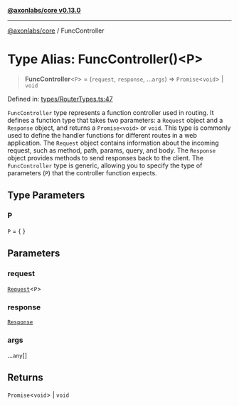 [**@axonlabs/core v0.13.0**](../README.md)

***

[@axonlabs/core](../globals.md) / FuncController

# Type Alias: FuncController()\<P\>

> **FuncController**\<`P`\> = (`request`, `response`, ...`args`) => `Promise`\<`void`\> \| `void`

Defined in: [types/RouterTypes.ts:47](https://github.com/AxonJsLabs/AxonJs/blob/443c878e407aac4d555b412a63d998c861697725/src/types/RouterTypes.ts#L47)

`FuncController` type represents a function controller
used in routing. It defines a function type that takes two parameters: a `Request`
object and a `Response` object, and returns a `Promise<void>` or `void`. This type is
commonly used to define the handler functions for different routes in a web application.
The `Request` object contains information about the incoming request, such as method,
path, params, query, and body. The `Response` object provides methods to send responses
back to the client. The `FuncController` type is generic, allowing you to specify the
type of parameters (`P`) that the controller function expects.

## Type Parameters

### P

`P` = \{ \}

## Parameters

### request

[`Request`](../interfaces/Request.md)\<`P`\>

### response

[`Response`](../interfaces/Response.md)

### args

...`any`[]

## Returns

`Promise`\<`void`\> \| `void`
